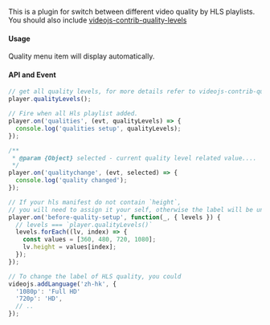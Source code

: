 This is a plugin for switch between different video quality by HLS playlists. You should also include [videojs-contrib-quality-levels](https://github.com/videojs/videojs-contrib-quality-levels)

#### Usage

Quality menu item will display automatically.

#### API and Event

```js
// get all quality levels, for more details refer to videojs-contrib-quality-levels
player.qualityLevels();

// Fire when all Hls playlist added.
player.on('qualities', (evt, qualityLevels) => {
  console.log('qualities setup', qualityLevels);
});

/**
 * @param {Object} selected - current quality level related value....
 */
player.on('qualitychange', (evt, selected) => {
  console.log('quality changed');
});

// If your hls manifest do not contain `height`,
// you will need to assign it your self, otherwise the label will be undefined
player.on('before-quality-setup', function(_, { levels }) {
  // levels === `player.qualityLevels()`
  levels.forEach((lv, index) => {
    const values = [360, 480, 720, 1080];
    lv.height = values[index];
  });
});

// To change the label of HLS quality, you could
videojs.addLanguage('zh-hk', {
  '1080p': 'Full HD'
  '720p': 'HD',
  // ..
});
```

